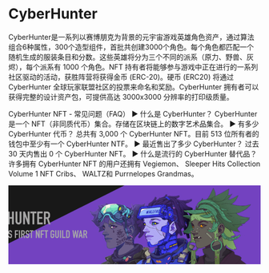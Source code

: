 # CyberHunter

CyberHunter是一系列以赛博朋克为背景的元宇宙游戏英雄角色资产，通过算法组合6种属性，300个造型组件，首批共创建3000个角色。每个角色都匹配一个随机生成的服装条目和分数。这些英雄将分为三个不同的派系（原力、野兽、灰烬），每个派系有 1000 个角色。NFT 持有者将能够参与游戏中正在进行的一系列社区驱动的活动，获胜阵营将获得金币 (ERC-20)。硬币 (ERC20) 将通过 CyberHunter 全球玩家联盟社区的投票来命名和奖励。CyberHunter 拥有者可以获得完整的设计资产包，可提供高达 3000x3000 分辨率的打印级质量。

CyberHunter NFT - 常见问题（FAQ）
▶ 什么是 CyberHunter？
CyberHunter 是一个 NFT（非同质代币）集合。存储在区块链上的数字艺术品集合。
▶ 有多少 CyberHunter 代币？
总共有 3,000 个 CyberHunter NFT。目前 513 位所有者的钱包中至少有一个 CyberHunter NTF。
▶ 最近售出了多少 CyberHunter？
过去 30 天内售出 0 个 CyberHunter NFT。
▶ 什么是流行的 CyberHunter 替代品？
许多拥有 CyberHunter NFT 的用户还拥有 Vegiemon、 Sleeper Hits Collection Volume 1 NFT Cribs、 WALTZ和 Purrnelopes Grandmas。

![nft](微信截图_20220825204133.png)
